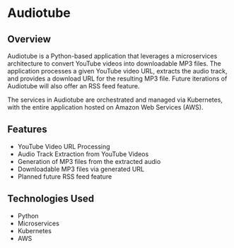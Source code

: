 # Audiotube

## Overview

Audiotube is a Python-based application that leverages a microservices architecture to convert YouTube videos into downloadable MP3 files. The application processes a given YouTube video URL, extracts the audio track, and provides a download URL for the resulting MP3 file. Future iterations of Audiotube will also offer an RSS feed feature. 

The services in Audiotube are orchestrated and managed via Kubernetes, with the entire application hosted on Amazon Web Services (AWS).

## Features

- YouTube Video URL Processing
- Audio Track Extraction from YouTube Videos
- Generation of MP3 files from the extracted audio
- Downloadable MP3 files via generated URL
- Planned future RSS feed feature 

## Technologies Used

- Python
- Microservices
- Kubernetes
- AWS